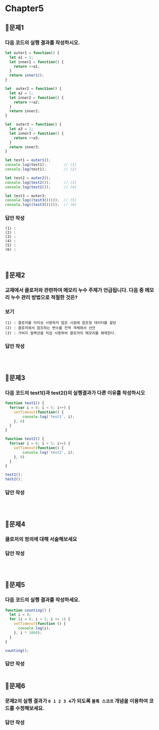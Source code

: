 # Chapter5

## 📌문제1
### 다음 코드의 실행 결과를 작성하시오.
```js
let outer1 = function() {
  let a1 = 1;
  let inner1 = function() {
    return ++a1;
  }
  return inner1();
}

let  outer2 = function() {
  let a2 = 1;
  let inner2 = function() {
    return ++a2;
  }
  return inner2;
}

let  outer3 = function() {
  let a3 = 1;
  let inner3 = function() {
    return ++a3;
  }
  return inner3;
}

let test1 = outer1();
console.log(test1);        // (1)
console.log(test1);        // (2)

let test2 = outer2();
console.log(test2());      // (3)
console.log(test2());      // (4)

let test3 = outer3;
console.log((test3())());  // (5)
console.log((test3())());  // (6)
```
### 답안 작성
```
(1) : 
(2) : 
(3) : 
(4) : 
(5) : 
(6) : 
```

<br> 

## 📌문제2
### 교재에서 클로저와 관련하여 메모리 누수 주제가 언급됩니다. 다음 중 메모리 누수 관리 방법으로 적절한 것은?
### 보기
```
(1) : 클로저를 더이상 사용하지 않은 시점에 참조형 데이터를 할당
(2) : 클로저에서 참조하는 변수를 전역 객체에서 선언
(3) : 가비지 컬렉션을 직접 사용하여 클로저의 메모리를 해제한다.
```
### 답안 작성
```

```

<br> 

## 📌문제3
### 다음 코드의 test1()과 test2()의 실행결과가 다른 이유를 작성하시오
```js
function test1() {
  for(var i = 0; i < 5; i++) {
    setTimeout(function() {
        console.log('test1', i);
    }, 0)
  }
}

function test2() {
  for(var i = 0; i < 5; i++) {
    setTimeout(function() {
        console.log('test2', i);
    }, 0)
  }
}

test1();
test2();
```
### 답안 작성
```

```
<br>

## 📌문제4

### 클로저의 정의에 대해 서술해보세요


### 답안 작성

```

```

<br>

## 📌문제5

### 다음 코드의 실행 결과를 작성하세요.

```js
function counting() {
  let i = 0;
  for (i = 0; i < 5; i += 1) {
    setTimeout(function () {
      console.log(i);
    }, i * 1000);
  }
}

counting();
```

### 답안 작성

```

```


## 📌문제6

### 문제2의 실행 결과가 `0 1 2 3 4`가 되도록 `블록 스코프` 개념을 이용하여 코드를 수정해보세요.


### 답안 작성

```js

```

<br>

